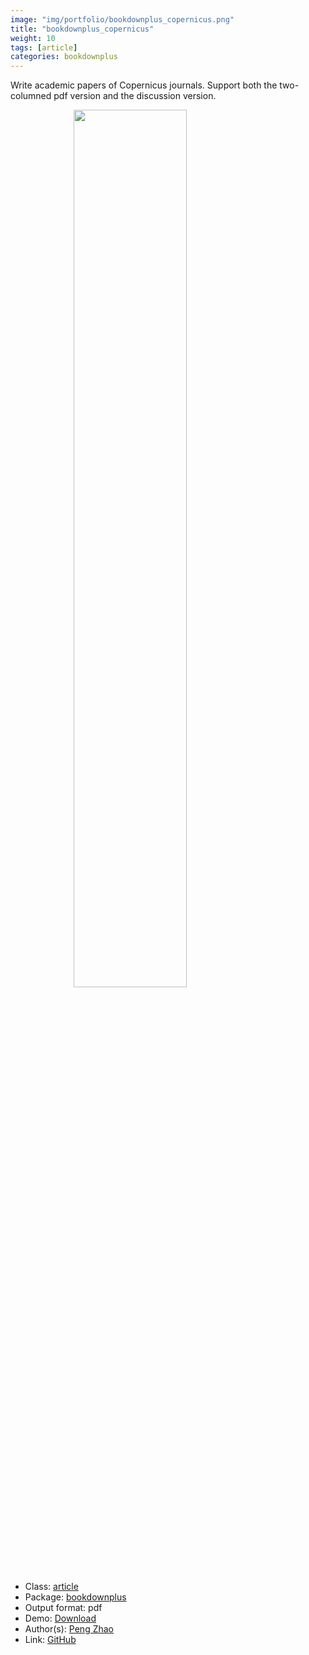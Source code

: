```yaml
---
image: "img/portfolio/bookdownplus_copernicus.png"
title: "bookdownplus_copernicus"
weight: 10
tags: [article]
categories: bookdownplus
---
```


Write academic papers of Copernicus journals. Support both the two-columned pdf version and the discussion version.

<!--more-->

<a href="../../img/portfolio/bookdownplus_copernicus.png"><img class = "jf-image-shadow" src="../../img/portfolio/bookdownplus_copernicus.png" style="display: block; margin: auto;" width="60%"></a>

- Class: [article](../../tags/article)
- Package: [bookdownplus](bookdownplus)
- Output format: pdf
- Demo: [Download](https://pzhaonet.github.io/bookdownplus/inst2/copernicus/showcase/copernicus.pdf)
- Author(s): [Peng Zhao](https://pzhao.org)
- Link: [GitHub](https://github.com/pzhaonet/bookdownplus)


